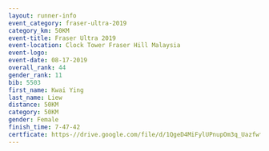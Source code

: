 ```yaml
---
layout: runner-info 
event_category: fraser-ultra-2019 
category_km: 50KM 
event-title: Fraser Ultra 2019 
event-location: Clock Tower Fraser Hill Malaysia 
event-logo: 
event-date: 08-17-2019 
overall_rank: 44
gender_rank: 11
bib: 5503
first_name: Kwai Ying
last_name: Liew
distance: 50KM
category: 50KM
gender: Female
finish_time: 7-47-42
certficate: https-//drive.google.com/file/d/1QgeD4MiFylUPnupOm3q_UazfwfZEbZcX/view?usp=sharing
---
```

